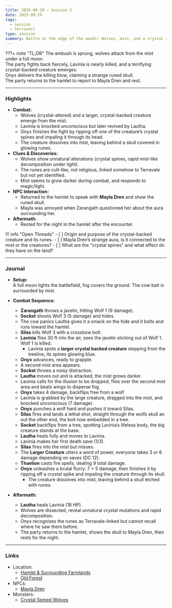 ```yaml
---
title: 2025-09-29 – Session 2
date: 2025-09-29
tags:
  - session
  - terraveil
type: session
summary: Battle at the edge of the woods! Wolves, mist, and a crystal spined monstrosity. Lavinia falls but is saved, Onyx defeats the beast and claims a runed skull.
---
```


???+ note "TL;DR"
    The ambush is sprung, wolves attack from the mist under a full moon.  
    The party fights back fiercely, Lavinia is nearly killed, and a terrifying crystal-backed creature emerges.  
    Onyx delivers the killing blow, claiming a strange runed skull.  
    The party returns to the hamlet to report to Mayla Dren and rest.

---

### Highlights
- **Combat:**
	- Wolves (crystal-altered) and a larger, crystal-backed creature emerge from the mist.  
	- Lavinia is knocked unconscious but later revived by Lautha.  
	- Onyx finishes the fight by ripping off one of the creature’s crystal spines and impaling it through its head.  
	- The creature dissolves into mist, leaving behind a skull covered in glowing runes.
- **Clues & Discoveries:** 
	- Wolves show unnatural alterations (crystal spines, rapid mist-like decomposition under light).  
	- The runes are cult-like, not religious, linked somehow to Terravale but not yet identified.  
	- Mist seems to grow darker during combat, and responds to magic/light.
- **NPC Interaction:**
	- Returned to the hamlet to speak with **Mayla Dren** and show the runed skull.  
	- Mayla was annoyed when Zarangath questioned her about the aura surrounding her.
- **Aftermath:**
	- Rested for the night in the hamlet after the encounter.

!!! info "Open Threads"
    - [ ] Origin and purpose of the crystal-backed creature and its runes.
    - [ ] Mayla Dren’s strange aura, is it connected to the mist or the creatures?
    - [ ] What are the "crystal spines" and what effect do they have on the land?

---

### Journal
- **Setup:**  
  A full moon lights the battlefield, fog covers the ground. The cow bait is surrounded by mist.

- **Combat Sequence:**  
  - **Zarangath** throws a javelin, hitting Wolf 1 (9 damage).  
  - **Socket** shoots Wolf 3 (5 damage) and hides.  
  - The cow panics Lautha gives it a smack on the hide and it bolts and runs toward the hamlet.  
  - **Silas** kills Wolf 3 with a crossbow bolt.  
  - **Lavinia** flies 30 ft into the air, sees the javelin sticking out of Wolf 1. Wolf 1 is killed.  
    - Lavinia spots a **larger crystal backed creature** stepping from the treeline, its spines glowing blue.  
  - **Onyx** advances, ready to grapple.  
  - A second mist area appears.  
  - **Socket** throws a noisy distraction.  
  - **Lautha** moves out and is attacked, the mist grows darker.  
  - Lavinia calls for the illusion to be dropped, flies over the second mist area and beats wings to disperse fog.  
  - **Onyx** takes 4 damage, backflips free from a wolf.  
  - Lavinia is grabbed by the large creature, dragged into the mist, and knocked unconscious (7 damage).  
  - **Onyx** punches a wolf hard and pushes it toward Silas.  
  - **Silas** fires and lands a lethal shot, straight through the wolfs skull an out the other end, the bolt now embedded in a tree.  
  - **Socket** backflips from a tree, spotting Lavinia’s lifeless body, the big creature stands at the base.  
  - **Lautha** heals fully and moves to Lavinia.  
  - Lavinia makes her first death save (1/3).  
  - **Silas** fires into the mist but misses.  
  - The **Larger Creature** utters a word of power, everyone takes 3 or 6 damage depending on saves (DC 12).  
  - **Thaelion** casts fire spells, dealing 9 total damage.  
  - **Onyx** unleashes a brutal flurry: 7 + 5 damage, then finishes it by ripping off a crystal spike and impaling the creature through its skull.  
    - The creature dissolves into mist, leaving behind a skull etched with runes.

- **Aftermath:**  
  - **Lautha** heals Lavinia (18 HP).  
  - Wolves are dissected, reveal unnatural crystal mutations and rapid decomposition.  
  - Onyx recognizes the runes as Terravale-linked but cannot recall where he saw them before.  
  - The party returns to the hamlet, shows the skull to Mayla Dren, then rests for the night.

---

### Links
- Location:
	- [Hamlet & Surrounding Farmlands](../locations/hamlet-farmlands.md)
	- [Old Forest](../locations/old-forest.md)
- NPCs:
	- [Mayla Dren](../npcs/mayla-dren.md)
- Monsters:
	- [Crystal Spined Wolves](../monsters/crystal-wolves.md)

